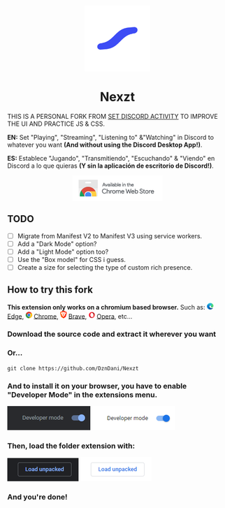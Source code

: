 <p align="center">
<img src="./img/logo.png" width=150>
</p>

<b><h1 align="center">Nexzt</h1></b>

THIS IS A PERSONAL FORK FROM [SET DISCORD ACTIVITY](https://github.com/Sainan/Set-Discord-Activity) TO IMPROVE THE UI AND PRACTICE JS & CSS.

**EN:** Set "Playing", "Streaming", "Listening to" &"Watching" in Discord to whatever you want **(And without using the Discord Desktop App!)**.

**ES:** Establece "Jugando", "Transmitiendo", "Escuchando" & "Viendo" en Discord a lo que quieras **(Y sin la aplicación de escritorio de Discord!)**.

<p align="center">
<a href="https://chrome.google.com/webstore/detail/set-discord-activity/dlmmhgaeahcfkojednnfghfpinbinicj">
<img src="./img/chromews.png" align="center">
</a></p>


## TODO

- [ ] Migrate from Manifest V2 to Manifest V3 using service workers.
- [ ] Add a "Dark Mode" option?
- [ ] Add a "Light Mode" option too?
- [ ] Use the "Box model" for CSS i guess.
- [ ] Create a size for selecting the type of custom rich presence.

## How to try this fork

**This extension only works on a chromium based browser.** Such as: <img src="./img/edge.png" width= 15> [Edge](https://www.microsoft.com/edge), <img src="./img/chrome.png" width=15> [Chrome](https://www.google.com/chrome/), <img src="./img/brave.png" width=15> [Brave](https://brave.com), <img src="./img/opera.png" width=15> [Opera](https://www.opera.com), etc...


### Download the source code and extract it wherever you want

### Or...

    git clone https://github.com/DznDani/Nexzt

### And to install it on your browser, you have to enable "Developer Mode" in the extensions menu.

![dev](./img/devdark.png#gh-dark-mode-only)
![dev](./img/devlight.png#gh-light-mode-only)

### Then, load the folder extension with:

![load](./img/loaddark.png#gh-dark-mode-only)
![load](./img/loadlight.png#gh-light-mode-only)

### And you're done!